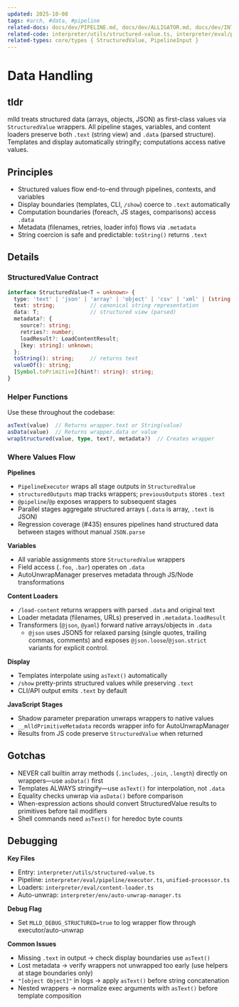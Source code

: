 ```yaml
---
updated: 2025-10-08
tags: #arch, #data, #pipeline
related-docs: docs/dev/PIPELINE.md, docs/dev/ALLIGATOR.md, docs/dev/INTERPRETER.md
related-code: interpreter/utils/structured-value.ts, interpreter/eval/pipeline/*.ts
related-types: core/types { StructuredValue, PipelineInput }
---
```


# Data Handling

## tldr

mlld treats structured data (arrays, objects, JSON) as first-class values via `StructuredValue` wrappers. All pipeline stages, variables, and content loaders preserve both `.text` (string view) and `.data` (parsed structure). Templates and display automatically stringify; computations access native values.

## Principles

- Structured values flow end-to-end through pipelines, contexts, and variables
- Display boundaries (templates, CLI, `/show`) coerce to `.text` automatically
- Computation boundaries (foreach, JS stages, comparisons) access `.data`
- Metadata (filenames, retries, loader info) flows via `.metadata`
- String coercion is safe and predictable: `toString()` returns `.text`

## Details

### StructuredValue Contract

```typescript
interface StructuredValue<T = unknown> {
  type: 'text' | 'json' | 'array' | 'object' | 'csv' | 'xml' | (string & {});
  text: string;           // canonical string representation
  data: T;                // structured view (parsed)
  metadata?: {
    source?: string;
    retries?: number;
    loadResult?: LoadContentResult;
    [key: string]: unknown;
  };
  toString(): string;     // returns text
  valueOf(): string;
  [Symbol.toPrimitive](hint?: string): string;
}
```

### Helper Functions

Use these throughout the codebase:

```typescript
asText(value)  // Returns wrapper.text or String(value)
asData(value)  // Returns wrapper.data or value
wrapStructured(value, type, text?, metadata?)  // Creates wrapper
```

### Where Values Flow

**Pipelines**
- `PipelineExecutor` wraps all stage outputs in `StructuredValue`
- `structuredOutputs` map tracks wrappers; `previousOutputs` stores `.text`
- `@pipeline`/`@p` exposes wrappers to subsequent stages
- Parallel stages aggregate structured arrays (`.data` is array, `.text` is JSON)
- Regression coverage (#435) ensures pipelines hand structured data between stages without manual `JSON.parse`

**Variables**
- All variable assignments store `StructuredValue` wrappers
- Field access (`.foo`, `.bar`) operates on `.data`
- AutoUnwrapManager preserves metadata through JS/Node transformations

**Content Loaders**
- `/load-content` returns wrappers with parsed `.data` and original text
- Loader metadata (filenames, URLs) preserved in `.metadata.loadResult`
- Transformers (`@json`, `@yaml`) forward native arrays/objects in `.data`
  - `@json` uses JSON5 for relaxed parsing (single quotes, trailing commas, comments) and exposes `@json.loose`/`@json.strict` variants for explicit control.

**Display**
- Templates interpolate using `asText()` automatically
- `/show` pretty-prints structured values while preserving `.text`
- CLI/API output emits `.text` by default

**JavaScript Stages**
- Shadow parameter preparation unwraps wrappers to native values
- `__mlldPrimitiveMetadata` records wrapper info for AutoUnwrapManager
- Results from JS code preserve `StructuredValue` when returned

## Gotchas

- NEVER call builtin array methods (`.includes`, `.join`, `.length`) directly on wrappers—use `asData()` first
- Templates ALWAYS stringify—use `asText()` for interpolation, not `.data`
- Equality checks unwrap via `asData()` before comparison
- When-expression actions should convert StructuredValue results to primitives before tail modifiers
- Shell commands need `asText()` for heredoc byte counts

## Debugging

**Key Files**
- Entry: `interpreter/utils/structured-value.ts`
- Pipeline: `interpreter/eval/pipeline/executor.ts`, `unified-processor.ts`
- Loaders: `interpreter/eval/content-loader.ts`
- Auto-unwrap: `interpreter/env/auto-unwrap-manager.ts`

**Debug Flag**
- Set `MLLD_DEBUG_STRUCTURED=true` to log wrapper flow through executor/auto-unwrap

**Common Issues**
- Missing `.text` in output → check display boundaries use `asText()`
- Lost metadata → verify wrappers not unwrapped too early (use helpers at stage boundaries only)
- `"[object Object]"` in logs → apply `asText()` before string concatenation
- Nested wrappers → normalize exec arguments with `asText()` before template composition
